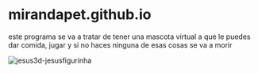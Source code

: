 # mirandapet.github.io

este programa se va a tratar de tener una mascota virtual a que le puedes dar comida, jugar y si no haces ninguna de esas cosas se va a morir


![jesus3d-jesusfigurinha](https://github.com/user-attachments/assets/27a2b03d-8fa8-447b-bcd8-0e4abe7186e7)
